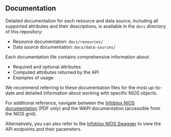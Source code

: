 ## Documentation

Detailed documentation for each resource and data source, including all supported attributes and their descriptions, is available in the `docs` directory of this repository:

- Resource documentation: `docs/resources/`
- Data source documentation: `docs/data-sources/`

Each documentation file contains comprehensive information about:
- Required and optional attributes
- Computed attributes returned by the API
- Examples of usage

We recommend referring to these documentation files for the most up-to-date and detailed information about working with specific NIOS objects.

For additional reference, navigate between the [Infoblox NIOS documentation](https://docs.infoblox.com/space/NIOS) (PDF only) and the WAPI documentation (accessible from the NIOS grid).

Alternatively, you can also refer to the [Infoblox NIOS Swagger](https://infobloxopen.github.io/nios-swagger/) to view the API endpoints and their parameters.
